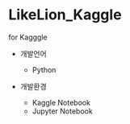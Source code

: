 # LikeLion_Kaggle
 for Kagggle
 
* 개발언어
  * Python

* 개발환경
  * Kaggle Notebook
  * Jupyter Notebook
